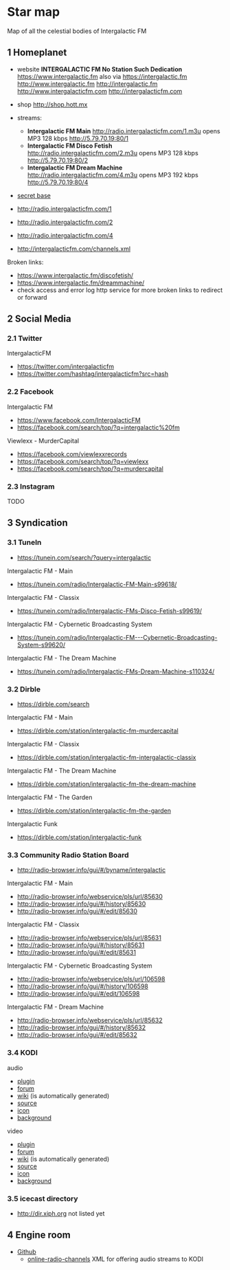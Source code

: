# Star map

Map of all the celestial bodies of Intergalactic FM

## 1 Homeplanet

* website **INTERGALACTIC FM No Station Such Dedication** https://www.intergalactic.fm also via https://intergalactic.fm http://www.intergalactic.fm http://intergalactic.fm http://www.intergalacticfm.com http://intergalacticfm.com
* shop http://shop.hott.mx 
* streams:
  * **Intergalactic FM Main** http://radio.intergalacticfm.com/1.m3u opens MP3 128 kbps http://5.79.70.19:80/1
  * **Intergalactic FM Disco Fetish** http://radio.intergalacticfm.com/2.m3u opens MP3 128 kbps http://5.79.70.19:80/2
  * **Intergalactic FM Dream Machine** http://radio.intergalacticfm.com/4.m3u opens MP3 192 kbps http://5.79.70.19:80/4
* [secret base](http://intergalacticfm.net/)

* http://radio.intergalacticfm.com/1
* http://radio.intergalacticfm.com/2
* http://radio.intergalacticfm.com/4

* http://intergalacticfm.com/channels.xml

Broken links:
* https://www.intergalactic.fm/discofetish/
* https://www.intergalactic.fm/dreammachine/
* check access and error log http service for more broken links to redirect or forward


## 2 Social Media


### 2.1 Twitter

IntergalacticFM
* https://twitter.com/intergalacticfm
* https://twitter.com/hashtag/intergalacticfm?src=hash


### 2.2 Facebook

Intergalactic FM
* https://www.facebook.com/IntergalacticFM
* https://facebook.com/search/top/?q=intergalactic%20fm

Viewlexx - MurderCapital
* https://facebook.com/viewlexxrecords
* https://facebook.com/search/top/?q=viewlexx
* https://facebook.com/search/top/?q=murdercapital

### 2.3 Instagram

TODO


## 3 Syndication


### 3.1 TuneIn

* https://tunein.com/search/?query=intergalactic

Intergalactic FM - Main
* https://tunein.com/radio/Intergalactic-FM-Main-s99618/

Intergalactic FM - Classix
* https://tunein.com/radio/Intergalactic-FMs-Disco-Fetish-s99619/

Intergalactic FM - Cybernetic Broadcasting System
* https://tunein.com/radio/Intergalactic-FM---Cybernetic-Broadcasting-System-s99620/

Intergalactic FM - The Dream Machine
* https://tunein.com/radio/Intergalactic-FMs-Dream-Machine-s110324/


### 3.2 Dirble

* https://dirble.com/search

Intergalactic FM - Main
* https://dirble.com/station/intergalactic-fm-murdercapital

Intergalactic FM - Classix
* https://dirble.com/station/intergalactic-fm-intergalactic-classix

Intergalactic FM - The Dream Machine
* https://dirble.com/station/intergalactic-fm-the-dream-machine

Intergalactic FM - The Garden
* https://dirble.com/station/intergalactic-fm-the-garden

Intergalactic Funk
* https://dirble.com/station/intergalactic-funk


### 3.3 Community Radio Station Board

* http://radio-browser.info/gui/#/byname/intergalactic

Intergalactic FM - Main
* http://radio-browser.info/webservice/pls/url/85630
* http://radio-browser.info/gui/#/history/85630
* http://radio-browser.info/gui/#/edit/85630

Intergalactic FM - Classix
* http://radio-browser.info/webservice/pls/url/85631
* http://radio-browser.info/gui/#/history/85631
* http://radio-browser.info/gui/#/edit/85631

Intergalactic FM - Cybernetic Broadcasting System
* http://radio-browser.info/webservice/pls/url/106598
* http://radio-browser.info/gui/#/history/106598
* http://radio-browser.info/gui/#/edit/106598

Intergalactic FM - Dream Machine
* http://radio-browser.info/webservice/pls/url/85632
* http://radio-browser.info/gui/#/history/85632
* http://radio-browser.info/gui/#/edit/85632


### 3.4 KODI

audio
* [plugin](https://kodi.tv/addon/music-add-ons-plugins/intergalactic-fm)
* [forum](https://forum.kodi.tv/showthread.php?tid=257200)
* [wiki](http://kodi.wiki/view/Add-on:Intergalactic%20FM) (is automatically generated)
* [source](https://github.com/intergalacticfm/plugin.audio.intergalacticfm)
* [icon](https://github.com/intergalacticfm/plugin.audio.intergalacticfm/blob/master/icon.png)
* [background](https://github.com/intergalacticfm/plugin.audio.intergalacticfm/blob/master/fanart.jpg)

video
* [plugin](https://kodi.tv/addon/plugins-video-add-ons/intergalactic-fm-tv)
* [forum](https://forum.kodi.tv/showthread.php?tid=257201)
* [wiki](http://kodi.wiki/view/Add-on:Intergalactic%20FM%20TV) (is automatically generated)
* [source](https://github.com/intergalacticfm/plugin.video.intergalacticfm)
* [icon](https://github.com/intergalacticfm/plugin.video.intergalacticfm/blob/master/icon.png)
* [background](https://github.com/intergalacticfm/plugin.video.intergalacticfm/blob/master/fanart.jpg)

### 3.5 icecast directory

* http://dir.xiph.org not listed yet


## 4 Engine room

* [Github](https://github.com/intergalacticfm)
  * [online-radio-channels](https://github.com/intergalacticfm/online-radio-channels) XML for offering audio streams to KODI


